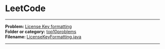 # LeetCode
<hr>
<b> Problem: </b><a href = "https://leetcode.com/problems/license-key-formatting/#/description">License Key formatting </a><br>
<b> Folder or category:</b> <a href ="https://github.com/patilankita79/LeetCode/tree/master/top10popular" >top10problems </a> <br>
<b> Filename: </b> <a href ="https://github.com/patilankita79/LeetCode/blob/master/top10popular/LicenseKeyFormatting.java" />LicenseKeyFormatting.java  </a>

<hr>
